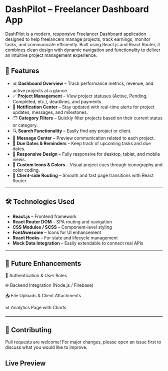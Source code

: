 # DashPilot – Freelancer Dashboard App

DashPilot is a modern, responsive Freelancer Dashboard application designed to help freelancers manage projects, track earnings, monitor tasks, and communicate efficiently. Built using React.js and React Router, it combines clean design with dynamic navigation and functionality to deliver an intuitive project management experience.


## 🚀 Features

- 📊 **Dashboard Overview** – Track performance metrics, revenue, and active projects at a glance.
- ✅ **Project Management** – View project statuses (Active, Pending, Completed, etc.), deadlines, and payments.
- 🔔 **Notification Center** – Stay updated with real-time alerts for project updates, messages, and milestones.
- 🗂️ **Category Filters** – Quickly filter projects based on their current status or category.
- 🔍 **Search Functionality** – Easily find any project or client.
- 💬 **Message Center** – Preview communication related to each project.
- 📅 **Due Dates & Reminders** – Keep track of upcoming tasks and due dates.
- 📱 **Responsive Design** – Fully responsive for desktop, tablet, and mobile views.
- 🎨 **Custom Icons & Colors** – Visual project cues through iconography and color coding.
- 🧭 **Client-side Routing** – Smooth and fast page transitions with React Router.

---

## 🛠️ Technologies Used

- **React.js** – Frontend framework
- **React Router DOM** – SPA routing and navigation
- **CSS Modules / SCSS** – Component-level styling
- **FontAwesome** – Icons for UI enhancement
- **React Hooks** – For state and lifecycle management
- **Mock Data Integration** – Easily extendable to connect real APIs

---

## 🔧 Future Enhancements
🔐 Authentication & User Roles

🌐 Backend Integration (Node.js / Firebase)

📤 File Uploads & Client Attachments

📊 Analytics Page with Charts

---

## 🤝 Contributing
Pull requests are welcome! For major changes, please open an issue first to discuss what you would like to improve.


## Live Preview
